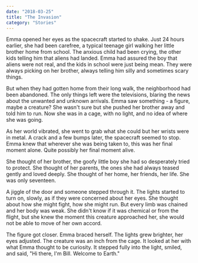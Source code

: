 ```yaml
---
date: "2018-03-25"
title: "The Invasion"
category: "Stories"
---
```


Emma opened her eyes as the spacecraft started to shake. Just 24 hours earlier, she had been carefree, a typical teenage girl walking her little brother home from school. The anxious child had been crying, the other kids telling him that aliens had landed. Emma had assured the boy that aliens were not real, and the kids in school were just being mean. They were always picking on her brother, always telling him silly and sometimes scary things.

But when they had gotten home from their long walk, the neighborhood had been abandoned. The only things left were the televisions, blaring the news about the unwanted and unknown arrivals. Emma saw something - a figure, maybe a creature? She wasn't sure but she pushed her brother away and told him to run. Now she was in a cage, with no light, and no idea of where she was going.

As her world vibrated, she went to grab what she could but her wrists were in metal. A crack and a few bumps later, the spacecraft seemed to stop. Emma knew that wherever she was being taken to, this was her final moment alone. Quite possibly her final moment alive. 

She thought of her brother, the goofy little boy she had so desperately tried to protect. She thought of her parents, the ones she had always teased gently and loved deeply. She thought of her home, her friends, her life. She was only seventeen. 

A jiggle of the door and someone stepped through it. The lights started to turn on, slowly, as if they were concerned about her eyes. She thought about how she might fight, how she might run. But every limb was chained and her body was weak. She didn't know if it was chemical or from the flight, but she knew the moment this creature approached her, she would not be able to move of her own accord. 

The figure got closer. Emma braced herself. The lights grew brighter, her eyes adjusted. The creature was an inch from the cage. It looked at her with what Emma thought to be curiosity. It stepped fully into the light, smiled, and said, "Hi there, I'm Bill. Welcome to Earth."